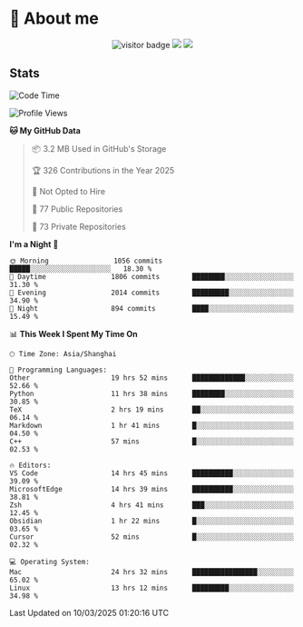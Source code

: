 <!-- ![](https://youpai.roccoshi.top/img/20200804214216.png) -->

# 🧐 About me
 
<p align="center">
<img src="https://visitor-badge.laobi.icu/badge?page_id=Lincest.Lincest&title=hits" alt="visitor badge"/>
<a href="mailto:imroccoshi@gmail.com"><img src="https://img.shields.io/badge/gmail-imroccoshi%40gmail.com-red"></a>
<a href="https://blog.roccoshi.top"><img src="https://img.shields.io/badge/blog-roccoshi-green"></a>
</p>

## Stats

<!--START_SECTION:waka-->
![Code Time](http://img.shields.io/badge/Code%20Time-2%2C233%20hrs%2030%20mins-blue)

![Profile Views](http://img.shields.io/badge/Profile%20Views-21-blue)

**🐱 My GitHub Data** 

> 📦 3.2 MB Used in GitHub's Storage 
 > 
> 🏆 326 Contributions in the Year 2025
 > 
> 🚫 Not Opted to Hire
 > 
> 📜 77 Public Repositories 
 > 
> 🔑 73 Private Repositories 
 > 
**I'm a Night 🦉** 

```text
🌞 Morning                1056 commits        █████░░░░░░░░░░░░░░░░░░░░   18.30 % 
🌆 Daytime                1806 commits        ████████░░░░░░░░░░░░░░░░░   31.30 % 
🌃 Evening                2014 commits        █████████░░░░░░░░░░░░░░░░   34.90 % 
🌙 Night                  894 commits         ████░░░░░░░░░░░░░░░░░░░░░   15.49 % 
```


📊 **This Week I Spent My Time On** 

```text
🕑︎ Time Zone: Asia/Shanghai

💬 Programming Languages: 
Other                    19 hrs 52 mins      █████████████░░░░░░░░░░░░   52.66 % 
Python                   11 hrs 38 mins      ████████░░░░░░░░░░░░░░░░░   30.85 % 
TeX                      2 hrs 19 mins       ██░░░░░░░░░░░░░░░░░░░░░░░   06.14 % 
Markdown                 1 hr 41 mins        █░░░░░░░░░░░░░░░░░░░░░░░░   04.50 % 
C++                      57 mins             █░░░░░░░░░░░░░░░░░░░░░░░░   02.53 % 

🔥 Editors: 
VS Code                  14 hrs 45 mins      ██████████░░░░░░░░░░░░░░░   39.09 % 
MicrosoftEdge            14 hrs 39 mins      ██████████░░░░░░░░░░░░░░░   38.81 % 
Zsh                      4 hrs 41 mins       ███░░░░░░░░░░░░░░░░░░░░░░   12.45 % 
Obsidian                 1 hr 22 mins        █░░░░░░░░░░░░░░░░░░░░░░░░   03.65 % 
Cursor                   52 mins             █░░░░░░░░░░░░░░░░░░░░░░░░   02.32 % 

💻 Operating System: 
Mac                      24 hrs 32 mins      ████████████████░░░░░░░░░   65.02 % 
Linux                    13 hrs 12 mins      █████████░░░░░░░░░░░░░░░░   34.98 % 
```


 Last Updated on 10/03/2025 01:20:16 UTC
<!--END_SECTION:waka-->



